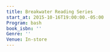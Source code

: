 ```yaml
---
title: Breakwater Reading Series
start_at: 2015-10-16T19:00:00.-05:00
Program: bash
book_isbn: ''
Genre: ''
Venue: In-store
---
```



